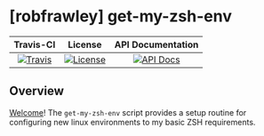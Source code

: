 
# [robfrawley] get-my-zsh-env

|       Travis-CI        |         License         |    API Documentation    |
|:----------------------:|:-----------------------:|:-----------------------:|
| [![Travis](https://src.run/get-my-zsh-env/travis.svg)](https://src.run/get-my-zsh-env/travis) | [![License](https://src.run/get-my-zsh-env/license.svg)](https://src.run/get-my-zsh-env/license) | [![API Docs](https://src.run/get-my-zsh-env/api.svg)](https://src.run/get-my-zsh-env/api) |

## Overview

[Welcome](https://src.run/go/readme_welcome)!
The `get-my-zsh-env` script provides a setup routine for configuring new linux environments to my basic ZSH requirements.
